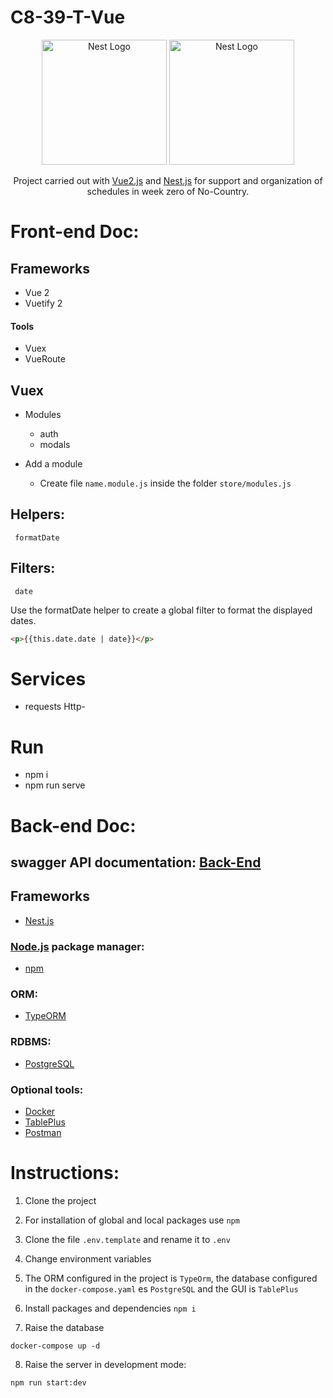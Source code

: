# C8-39-T-Vue

<p align="center">
  <a href="https://commons.wikimedia.org/" target="blank"><img src="https://upload.wikimedia.org/wikipedia/commons/9/95/Vue.js_Logo_2.svg" width="200" alt="Nest Logo" /></a>
  <a href="http://nestjs.com/" target="blank"><img src="https://nestjs.com/img/logo-small.svg" width="200" alt="Nest Logo" /></a>
</p>
<p align="center">Project carried out with <a href="https://v2.vuejs.org/" target="_blank">Vue2.js</a> and <a href="https://nestjs.com/" target="_blank">Nest.js</a> for support and organization of schedules in week zero of No-Country.</p>


# Front-end Doc:

## Frameworks

- Vue 2
- Vuetify 2

#### Tools

- Vuex
- VueRoute

## Vuex

- Modules

  - auth
  - modals

- Add a module

  - Create file `name.module.js` inside the folder `store/modules.js`

## Helpers:

     formatDate

## Filters:

     date

Use the formatDate helper to create a global filter to format the displayed dates.

```html
<p>{{this.date.date | date}}</p>
```

# Services

- requests Http-

# Run

- npm i
- npm run serve

# Back-end Doc:

## swagger API documentation: <a href="https://calountry-backend-production.up.railway.app/api" target="_blank">Back-End</a>

## Frameworks

- <a href="https://nestjs.com/" target="_blank">Nest.js</a>

### <a href="https://nodejs.org/es/" target="_blank">Node.js</a> package manager:

- <a href="https://www.npmjs.com/" target="_blank">npm</a>

### ORM:

- <a href="https://typeorm.io/" target="_blank">TypeORM</a>

### RDBMS:

- <a href="https://www.postgresql.org/" target="_blank">PostgreSQL</a>

### Optional tools:

- <a href="https://www.docker.com/" target="_blank">Docker</a>
- <a href="https://tableplus.com/" target="_blank">TablePlus</a>
- <a href="https://www.postman.com/" target="_blank">Postman</a>

# Instructions:

1. Clone the project

2. For installation of global and local packages use ```npm```

3. Clone the file ```.env.template``` and rename it to ```.env```

4. Change environment variables

5. The ORM configured in the project is ```TypeOrm```, the database configured in the ```docker-compose.yaml``` es ```PostgreSQL``` and the GUI is ```TablePlus```

6. Install packages and dependencies ```npm i```

7. Raise the database
```
docker-compose up -d
```

8. Raise the server in development mode:
 ```
 npm run start:dev
 ```
